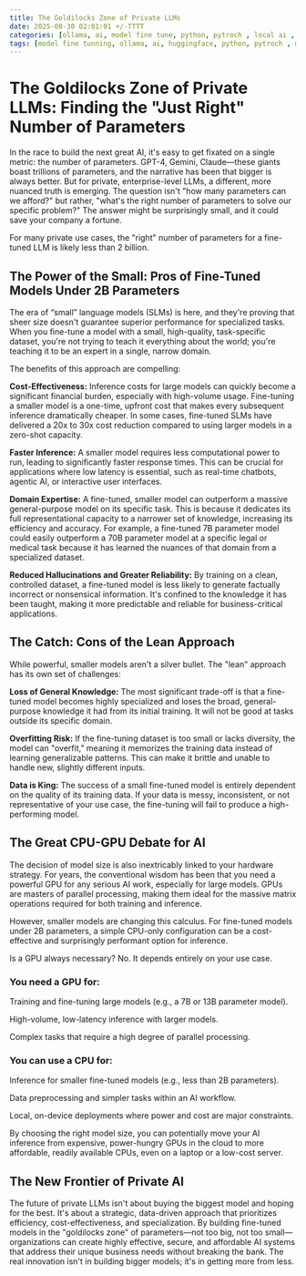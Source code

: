 ```yaml
---
title: The Goldilocks Zone of Private LLMs
date: 2025-08-30 02:01:01 +/-TTTT
categories: [ollama, ai, model fine tune, python, pytroch , local ai , mcp , ai agents ]
tags: [model fine tunning, ollama, ai, huggingface, python, pytroch , mcp , ai agents ]     # TAG names should always be lowercase
---
```

<script data-goatcounter="https://arulwebsite.goatcounter.com/count"
        async src="//gc.zgo.at/count.js"></script>

<script>
    // Append to the <body>; can use a CSS selector to append somewhere else.
    window.goatcounter.visit_count({append: 'body'})
</script>

# The Goldilocks Zone of Private LLMs: Finding the "Just Right" Number of Parameters

In the race to build the next great AI, it's easy to get fixated on a single metric: the number of parameters. GPT-4, Gemini, Claude—these giants boast trillions of parameters, and the narrative has been that bigger is always better. But for private, enterprise-level LLMs, a different, more nuanced truth is emerging. The question isn't "how many parameters can we afford?" but rather, "what's the right number of parameters to solve our specific problem?" The answer might be surprisingly small, and it could save your company a fortune.

For many private use cases, the "right" number of parameters for a fine-tuned LLM is likely less than 2 billion.

## The Power of the Small: Pros of Fine-Tuned Models Under 2B Parameters

The era of “small” language models (SLMs) is here, and they're proving that sheer size doesn't guarantee superior performance for specialized tasks. When you fine-tune a model with a small, high-quality, task-specific dataset, you're not trying to teach it everything about the world; you're teaching it to be an expert in a single, narrow domain.

The benefits of this approach are compelling:

**Cost-Effectiveness:** Inference costs for large models can quickly become a significant financial burden, especially with high-volume usage. Fine-tuning a smaller model is a one-time, upfront cost that makes every subsequent inference dramatically cheaper. In some cases, fine-tuned SLMs have delivered a 20x to 30x cost reduction compared to using larger models in a zero-shot capacity.

**Faster Inference:** A smaller model requires less computational power to run, leading to significantly faster response times. This can be crucial for applications where low latency is essential, such as real-time chatbots, agentic AI, or interactive user interfaces.

**Domain Expertise:** A fine-tuned, smaller model can outperform a massive general-purpose model on its specific task. This is because it dedicates its full representational capacity to a narrower set of knowledge, increasing its efficiency and accuracy. For example, a fine-tuned 7B parameter model could easily outperform a 70B parameter model at a specific legal or medical task because it has learned the nuances of that domain from a specialized dataset.

**Reduced Hallucinations and Greater Reliability:** By training on a clean, controlled dataset, a fine-tuned model is less likely to generate factually incorrect or nonsensical information. It's confined to the knowledge it has been taught, making it more predictable and reliable for business-critical applications.

## The Catch: Cons of the Lean Approach

While powerful, smaller models aren't a silver bullet. The "lean" approach has its own set of challenges:

**Loss of General Knowledge:** The most significant trade-off is that a fine-tuned model becomes highly specialized and loses the broad, general-purpose knowledge it had from its initial training. It will not be good at tasks outside its specific domain.

**Overfitting Risk:** If the fine-tuning dataset is too small or lacks diversity, the model can "overfit," meaning it memorizes the training data instead of learning generalizable patterns. This can make it brittle and unable to handle new, slightly different inputs.

**Data is King:** The success of a small fine-tuned model is entirely dependent on the quality of its training data. If your data is messy, inconsistent, or not representative of your use case, the fine-tuning will fail to produce a high-performing model.

## The Great CPU-GPU Debate for AI

The decision of model size is also inextricably linked to your hardware strategy. For years, the conventional wisdom has been that you need a powerful GPU for any serious AI work, especially for large models. GPUs are masters of parallel processing, making them ideal for the massive matrix operations required for both training and inference.

However, smaller models are changing this calculus. For fine-tuned models under 2B parameters, a simple CPU-only configuration can be a cost-effective and surprisingly performant option for inference.

Is a GPU always necessary?
No. It depends entirely on your use case.

### You need a GPU for:

Training and fine-tuning large models (e.g., a 7B or 13B parameter model).

High-volume, low-latency inference with larger models.

Complex tasks that require a high degree of parallel processing.

### You can use a CPU for:

Inference for smaller fine-tuned models (e.g., less than 2B parameters).

Data preprocessing and simpler tasks within an AI workflow.

Local, on-device deployments where power and cost are major constraints.

By choosing the right model size, you can potentially move your AI inference from expensive, power-hungry GPUs in the cloud to more affordable, readily available CPUs, even on a laptop or a low-cost server.

## The New Frontier of Private AI

The future of private LLMs isn't about buying the biggest model and hoping for the best. It's about a strategic, data-driven approach that prioritizes efficiency, cost-effectiveness, and specialization. By building fine-tuned models in the "goldilocks zone" of parameters—not too big, not too small—organizations can create highly effective, secure, and affordable AI systems that address their unique business needs without breaking the bank. The real innovation isn't in building bigger models; it's in getting more from less. 

